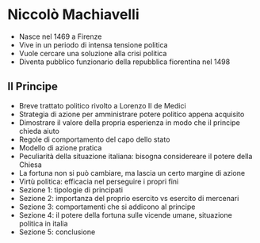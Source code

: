 # Niccolò Machiavelli

- Nasce nel 1469 a Firenze
- Vive in un periodo di intensa tensione politica
- Vuole cercare una soluzione alla crisi politica
- Diventa pubblico funzionario della repubblica fiorentina nel 1498

## Il Principe

- Breve trattato politico rivolto a Lorenzo II de Medici
- Strategia di azione per amministrare potere politico appena acquisito
- Dimostrare il valore della propria esperienza in modo che il principe chieda aiuto
- Regole di comportamento del capo dello stato
- Modello di azione pratica
- Peculiarità della situazione italiana: bisogna considereare il potere della Chiesa
- La fortuna non si può cambiare, ma lascia un certo margine di azione
- Virtù politica: efficacia nel perseguire i propri fini
- Sezione 1: tipologie di principati
- Sezione 2: importanza del proprio esercito vs esercito di mercenari
- Sezione 3: comportamenti che si addicono al principe
- Sezione 4: il potere della fortuna sulle vicende umane, situazione politica in italia
- Sezione 5: conclusione